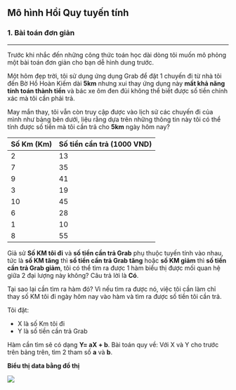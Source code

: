 ## Mô hình Hồi Quy tuyến tính

### 1. Bài toán đơn giản
----

Trước khi nhắc đến những công thức toán học dài dòng tôi muốn mô phỏng một bài toán đơn giản cho bạn dễ hình dung trước. 

Một hôm đẹp trời, tôi sử dụng ứng dụng Grab để đặt 1 chuyến đi từ nhà tôi đến Bờ Hồ Hoàn Kiếm dài **5km** nhưng xui thay ứng dụng này **mất khả năng tính toán thành tiền** và bác xe ôm đen đủi không thể biết được số tiền chính xác mà tôi cần phải trả.

May mắn thay, tôi vẫn còn truy cập được vào lịch sử các chuyến đi của mình như bảng bên dưới, liệu rằng dựa trên những thông tin này tôi có thể tính được số tiền mà tôi cần trả cho **5km** ngày hôm nay?

| Số Km (Km) | Số tiền cần trả (1000 VND) |
| ------ | ------ |
|    2   |   13   |
|    7   |   35   |
|    9   |   41   |
|    3   |   19   |
|    10  |   45   |
|    6   |   28   |
|    1   |   10   |
|    8   |   55   |


Giả sử **Số KM tôi đi** và **số tiền cần trả Grab** phụ thuộc tuyến tính vào nhau, tức là **số KM tăng** thì **số tiền cần trả Grab tăng** hoặc **số KM giảm** thì **số tiền cần trả Grab giảm**, tôi có thể tìm ra được 1 hàm biểu thị được mối quan hệ giữa 2 đại lượng này không? Câu trả lời là **Có**.

Tại sao lại cần tìm ra hàm đó? Vì nếu tìm ra được nó, việc tôi cần làm chỉ thay số KM tôi đi ngày hôm nay vào hàm và tìm ra được số tiền tôi cần trả.

Tôi đặt:
  - X là số Km tôi đi
  - Y là số tiền cần trả Grab
  
Hàm cần tìm sẽ có dạng **Y= aX + b**. Bài toán quy về: Với X và Y cho trước trên bảng trên, tìm 2 tham số **a** và **b**.

**Biểu thị data bằng đồ thị**

![](https://lh3.googleusercontent.com/hFRmPtUMXQCA-w2iS162eWwYWe_DGrY68HGN3VOeu0WpWegGycjVMsotWAv7hsIBOh0Uw0DOP0p9UF2CV754un3MlTA0EM3geMySyhTMHWP1JSoc6zekDOE-23QTiW4MADv8zDS_IsHEYPrQXcGuo1WsYKJGoqEj7i0iLTEFm_uFONyZNnZXr6hLu8zgcVgPMwEZABW6oSjW1lN6kH7P_4w46FdBenyZM6wyB1_ttrU0ZK1HJTkq8I0OUOw5Dmak7R_IDoNh_9S0xh35piemaAYAkz8xuqzRgX2QQ-K9dAxPyiueoIu1sIJ5VJHmtbVfJY6UkEfBhhAmnNNMVhfv-PtMNOmjCjk3EEDgIwv4AVGv3Xnm1LUQ_3XOcZ7ny20lccuJv2kRjtgVkPU2OxLcWBqbOzIcEKPX7R4OUs0OoK4ZXiDkScGQE89qn6OBRHCrFAnDq7eV9M8vig8Pq0J_3ednTwKvXdzEq29nbMwJFI64SdWLCov_vKfnoXmaI9dt0rtCCzK5nMzgXy38ujO6yWgGN8ojFPV85LFDJjJyW_S6sAcumNaKOY1YTyWlGatuY4s0o3LcZ24xS5-RHmNDvicNxYin8KJ2Rwqdxu95lOnQ0tTdTQXXQXBfFaGR_q9Ik6TBssL3f6Qj1LfxlbGb6VtkJ0Ola7stcGHJSl2OJgYgQrMieN2nyCkF=w510-h336-no)


